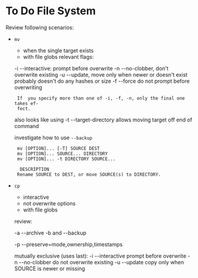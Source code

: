 # To Do File System

Review following scenarios:

* `mv`
    * when the single target exists
    * with file globs
relevant flags:

    -i      --interactive: prompt before overwrite
    -n      --no-clobber, don't overwrite existing
    -u      --update, move only when newer or doesn't exist
                      probably doesn't do any hashes or size
    -f      --force do not prompt before overwriting


       If  you specify more than one of -i, -f, -n, only the final one takes ef‐
       fect.

    also looks like using
    -t      --target-directory allows moving target
                               off end of command

    investigate how to use `--backup`

       mv [OPTION]... [-T] SOURCE DEST
       mv [OPTION]... SOURCE... DIRECTORY
       mv [OPTION]... -t DIRECTORY SOURCE...

        DESCRIPTION
       Rename SOURCE to DEST, or move SOURCE(s) to DIRECTORY.



* `cp`
    * interactive
    * not overwrite options
    * with file globs

    review:

    -a --archive
    -b and --backup


    -p --preserve=mode,ownership,timestamps

    mutually exclusive (uses last):
    -i --interactive prompt before overwrite
    -n --no-clobber  do not overwrite existing
    -u --update     copy only when SOURCE is newer or missing


